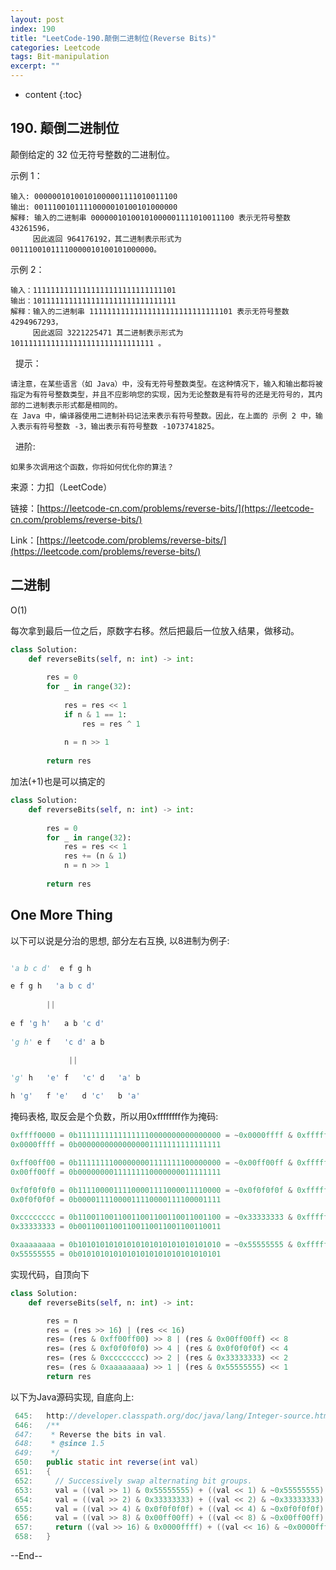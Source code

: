 ```yaml
---
layout: post
index: 190
title: "LeetCode-190.颠倒二进制位(Reverse Bits)"
categories: Leetcode
tags: Bit-manipulation
excerpt: ""
---
```


* content
{:toc}

## 190. 颠倒二进制位

颠倒给定的 32 位无符号整数的二进制位。

示例 1：

```
输入: 00000010100101000001111010011100
输出: 00111001011110000010100101000000
解释: 输入的二进制串 00000010100101000001111010011100 表示无符号整数 43261596，
     因此返回 964176192，其二进制表示形式为 00111001011110000010100101000000。
```

示例 2：

```
输入：11111111111111111111111111111101
输出：10111111111111111111111111111111
解释：输入的二进制串 11111111111111111111111111111101 表示无符号整数 4294967293，
     因此返回 3221225471 其二进制表示形式为 10111111111111111111111111111111 。
```
 
提示：

```
请注意，在某些语言（如 Java）中，没有无符号整数类型。在这种情况下，输入和输出都将被指定为有符号整数类型，并且不应影响您的实现，因为无论整数是有符号的还是无符号的，其内部的二进制表示形式都是相同的。
在 Java 中，编译器使用二进制补码记法来表示有符号整数。因此，在上面的 示例 2 中，输入表示有符号整数 -3，输出表示有符号整数 -1073741825。
```
 
进阶:

```
如果多次调用这个函数，你将如何优化你的算法？
```

来源：力扣（LeetCode）

链接：[https://leetcode-cn.com/problems/reverse-bits/](https://leetcode-cn.com/problems/reverse-bits/)

Link：[https://leetcode.com/problems/reverse-bits/](https://leetcode.com/problems/reverse-bits/)

## 二进制

O(1)

每次拿到最后一位之后，原数字右移。然后把最后一位放入结果，做移动。

```python
class Solution:
    def reverseBits(self, n: int) -> int:
        
        res = 0
        for _ in range(32):
            
            res = res << 1
            if n & 1 == 1:
                res = res ^ 1
            
            n = n >> 1
            
        return res
```

加法(+1)也是可以搞定的

```python
class Solution:
    def reverseBits(self, n: int) -> int:
        
        res = 0
        for _ in range(32):
            res = res << 1
            res += (n & 1)
            n = n >> 1
            
        return res
```

## One More Thing

以下可以说是分治的思想, 部分左右互换, 以8进制为例子:

```python

'a b c d'  e f g h

e f g h   'a b c d'
      
        ||
          
e f 'g h'   a b 'c d'
   
'g h' e f   'c d' a b

             ||

'g' h   'e' f   'c' d   'a' b

h 'g'   f 'e'   d 'c'   b 'a'
```

掩码表格, 取反会是个负数，所以用0xffffffff作为掩码:

```python
0xffff0000 = 0b11111111111111110000000000000000 = ~0x0000ffff & 0xffffffff
0x0000ffff = 0b00000000000000001111111111111111

0xff00ff00 = 0b11111111000000001111111100000000 = ~0x00ff00ff & 0xffffffff
0x00ff00ff = 0b00000000111111110000000011111111

0xf0f0f0f0 = 0b11110000111100001111000011110000 = ~0x0f0f0f0f & 0xffffffff
0x0f0f0f0f = 0b00001111000011110000111100001111

0xcccccccc = 0b11001100110011001100110011001100 = ~0x33333333 & 0xffffffff
0x33333333 = 0b00110011001100110011001100110011

0xaaaaaaaa = 0b10101010101010101010101010101010 = ~0x55555555 & 0xffffffff
0x55555555 = 0b01010101010101010101010101010101
```

实现代码，自顶向下

```python
class Solution:
    def reverseBits(self, n: int) -> int:

        res = n
        res = (res >> 16) | (res << 16)
        res= (res & 0xff00ff00) >> 8 | (res & 0x00ff00ff) << 8
        res= (res & 0xf0f0f0f0) >> 4 | (res & 0x0f0f0f0f) << 4
        res= (res & 0xcccccccc) >> 2 | (res & 0x33333333) << 2
        res= (res & 0xaaaaaaaa) >> 1 | (res & 0x55555555) << 1
        return res
```

以下为Java源码实现, 自底向上:

```java
 645:   http://developer.classpath.org/doc/java/lang/Integer-source.html
 646:   /**
 647:    * Reverse the bits in val.
 648:    * @since 1.5
 649:    */
 650:   public static int reverse(int val)
 651:   {
 652:     // Successively swap alternating bit groups.
 653:     val = ((val >> 1) & 0x55555555) + ((val << 1) & ~0x55555555);
 654:     val = ((val >> 2) & 0x33333333) + ((val << 2) & ~0x33333333);
 655:     val = ((val >> 4) & 0x0f0f0f0f) + ((val << 4) & ~0x0f0f0f0f);
 656:     val = ((val >> 8) & 0x00ff00ff) + ((val << 8) & ~0x00ff00ff);
 657:     return ((val >> 16) & 0x0000ffff) + ((val << 16) & ~0x0000ffff);
 658:   }
```

--End--


